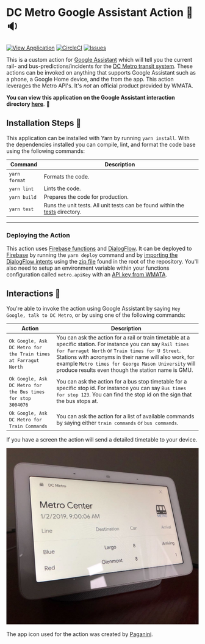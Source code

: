 # DC Metro Google Assistant Action 🚉 🔉

[![View Application](https://img.shields.io/badge/view-application-blue.svg)](https://assistant.google.com/services/a/uid/000000c72972063a?hl=en-US
) [![CircleCI](https://img.shields.io/circleci/project/github/JamesIves/reddit-viewer/master.svg)](https://circleci.com/gh/JamesIves/dc-metro-google-assistant-action/tree/master) [![Issues](https://img.shields.io/github/issues/JamesIves/dc-metro-google-assistant-action.svg)](https://github.com/JamesIves/dc-metro-google-assistant-action/issues)

This is a custom action for [Google Assistant](https://assistant.google.com/) which will tell you the current rail- and bus-predictions/incidents for the [DC Metro transit system](https://www.wmata.com/). These actions can be invoked on anything that supports Google Assistant such as a phone, a Google Home device, and the from the app. This action leverages the Metro API's. It's _not_ an official product provided by WMATA.

**You can view this application on the Google Assistant interaction directory [here](https://assistant.google.com/services/a/uid/000000c72972063a?hl=en-US)**. 📡

## Installation Steps 💽
This application can be installed with Yarn by running `yarn install`. With the dependencies installed you can compile, lint, and format the code base using the following commands:

| Command | Description |
| ------------- | ------------- |
| `yarn format` | Formats the code. |
| `yarn lint` | Lints the code. |
| `yarn build` | Prepares the code for production. |
| `yarn test` | Runs the unit tests. All unit tests can be found within the [tests](functions/src/tests) directory. |

---

### Deploying the Action
This action uses [Firebase functions](https://firebase.google.com/docs/functions/) and [DialogFlow](https://dialogflow.com/). It can be deployed to [Firebase](https://firebase.google.com/) by running the `yarn deploy` command and by [importing the DialogFlow intents](https://dialogflow.com/docs/agents/export-import-restore) using the [zip file](DC-Metro.zip) found in the root of the repository. You'll also need to setup an environment variable within your functions configuration called `metro.apiKey` with an [API key from WMATA](https://developer.wmata.com/).


## Interactions 💬
You're able to invoke the action using Google Assistant by saying `Hey Google, talk to DC Metro`, or by using one of the following commands:

| Action | Description |
| ------------- | ------------- |
| `Ok Google, Ask DC Metro for the Train times at Farragut North`  | You can ask the action for a rail or train timetable at a specific station. For instance you can say `Rail times for Farragut North` or `Train times for U Street`. Stations with acronyms in their name will also work, for example `Metro times for George Mason University` will produce results even though the station name is GMU. |
| `Ok Google, Ask DC Metro for the Bus times for stop 3004076`  | You can ask the action for a bus stop timetable for a specific stop id. For instance you can say `Bus times for stop 123`. You can find the stop id on the sign that the bus stops at. |
| `Ok Google, Ask DC Metro for Train Commands`  | You can ask the action for a list of available commands by saying either `train commands` or `bus commands`.  |

If you have a screen the action will send a detailed timetable to your device.

![Screenshot](assets/screenshot.jpg)

The app icon used for the action was created by [Paganini](https://twitter.com/PaganiniArt).
